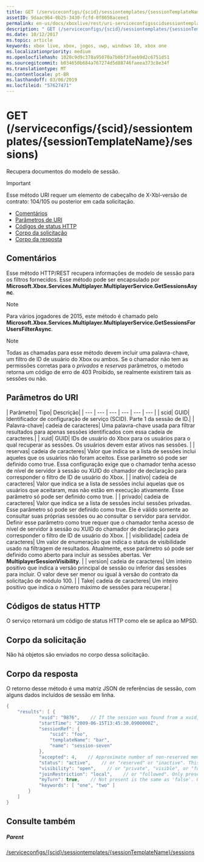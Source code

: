 ```yaml
---
title: GET (/serviceconfigs/{scid}/sessiontemplates/{sessionTemplateName}/sessions)
assetID: 9daac964-0b25-3430-fcfd-0f8658aceee1
permalink: en-us/docs/xboxlive/rest/uri-serviceconfigsscidsessiontemplatessessiontemplatenamesessionsget.html
description: " GET (/serviceconfigs/{scid}/sessiontemplates/{sessionTemplateName}/sessions)"
ms.date: 10/12/2017
ms.topic: article
keywords: xbox live, xbox, jogos, uwp, windows 10, xbox one
ms.localizationpriority: medium
ms.openlocfilehash: 1020c9d9c378a95070a7b0bf3faeb9d2c6751d51
ms.sourcegitcommit: b034650b684a767274d5d88746faeea373c8e34f
ms.translationtype: MT
ms.contentlocale: pt-BR
ms.lasthandoff: 03/06/2019
ms.locfileid: "57627471"
---
```

# <a name="get-serviceconfigsscidsessiontemplatessessiontemplatenamesessions"></a>GET (/serviceconfigs/{scid}/sessiontemplates/{sessionTemplateName}/sessions)
Recupera documentos do modelo de sessão.

> [!IMPORTANT]
> Esse método URI requer um elemento de cabeçalho de X-Xbl-versão de contrato: 104/105 ou posterior em cada solicitação.

  * [Comentários](#ID4ET)
  * [Parâmetros de URI](#ID4EKB)
  * [Códigos de status HTTP](#ID4EXB)
  * [Corpo da solicitação](#ID4EAC)
  * [Corpo da resposta](#ID4EKC)

<a id="ID4ET"></a>


## <a name="remarks"></a>Comentários

Esse método HTTP/REST recupera informações de modelo de sessão para os filtros fornecidos. Esse método pode ser encapsulado por **Microsoft.Xbox.Services.Multiplayer.MultiplayerService.GetSessionsAsync**.


> [!NOTE] 
> Para vários jogadores de 2015, este método é chamado pelo <b>Microsoft.Xbox.Services.Multiplayer.MultiplayerService.GetSessionsForUsersFilterAsync</b>.  



> [!NOTE] 
> Todas as chamadas para esse método devem incluir uma palavra-chave, um filtro de ID de usuário do Xbox ou ambos. Se o chamador não tem as permissões corretas para o <i>privados</i> e <i>reservas</i> parâmetros, o método retorna um código de erro de 403 Proibido, se realmente existirem tais as sessões ou não.  


<a id="ID4EKB"></a>


## <a name="uri-parameters"></a>Parâmetros do URI

| Parâmetro| Tipo| Descrição|
| --- | --- | --- | --- | --- | --- |
| scid| GUID| Identificador de configuração de serviço (SCID). Parte 1 da sessão de ID.|
| Palavra-chave| cadeia de caracteres| Uma palavra-chave usada para filtrar resultados para apenas sessões identificados com essa cadeia de caracteres.|
| xuid| GUID| IDs de usuário do Xbox para os usuários para o qual recuperar as sessões. Os usuários devem estar ativos nas sessões. |
| reservas| cadeia de caracteres| Valor que indica se a lista de sessões inclui aqueles que os usuários não foram aceitos. Esse parâmetro só pode ser definido como true. Essa configuração exige que o chamador tenha acesso de nível de servidor à sessão ou XUID do chamador de declaração para corresponder o filtro de ID de usuário do Xbox. |
| inativo| cadeia de caracteres| Valor que indica se a lista de sessões inclui aquelas que os usuários que aceitaram, mas não estão em execução ativamente. Esse parâmetro só pode ser definido como true. |
| privado| cadeia de caracteres| Valor que indica se a lista de sessões inclui sessões privadas. Esse parâmetro só pode ser definido como true. Ele é válido somente ao consultar suas próprias sessões ou ao consultar o servidor para servidor. Definir esse parâmetro como true requer que o chamador tenha acesso de nível de servidor à sessão ou XUID do chamador de declaração para corresponder o filtro de ID de usuário do Xbox. |
| visibilidade| cadeia de caracteres| Um valor de enumeração que indica o status de visibilidade usado na filtragem de resultados. Atualmente, esse parâmetro só pode ser definido como aberto para incluir as sessões abertas. Ver <b>MultiplayerSessionVisibility</b>. |
| version| cadeia de caracteres| Um inteiro positivo que indica a versão principal de sessão ou inferior das sessões para incluir. O valor deve ser menor ou igual à versão do contrato da solicitação de módulo 100. |
| Take| cadeia de caracteres| Um inteiro positivo que indica o número máximo de sessões para recuperar.|

<a id="ID4EXB"></a>


## <a name="http-status-codes"></a>Códigos de status HTTP
O serviço retornará um código de status HTTP como ele se aplica ao MPSD.  
<a id="ID4EAC"></a>


## <a name="request-body"></a>Corpo da solicitação

Não há objetos são enviados no corpo dessa solicitação.

<a id="ID4EKC"></a>


## <a name="response-body"></a>Corpo da resposta

O retorno desse método é uma matriz JSON de referências de sessão, com alguns dados incluídos de sessão em linha.


```cpp
{
    "results": [ {
            "xuid": "9876",    // If the session was found from a xuid, that xuid.
            "startTime": "2009-06-15T13:45:30.0900000Z",
            "sessionRef": {
                "scid": "foo",
                "templateName": "bar",
                "name": "session-seven"
            },
            "accepted": 4,    // Approximate number of non-reserved members.
            "status": "active",    // or "reserved" or "inactive". This is the state of the user in the session, not the session itself. Only present if the session was found using a xuid.
            "visibility": "open",    // or "private", "visible", or "full"
            "joinRestriction": "local",    // or "followed". Only present if 'visibility' is "open" or "full" and the session has a join restriction.
            "myTurn": true,    // Not present is the same as 'false'. Only present if the session was found using a xuid.
            "keywords": [ "one", "two" ]
        }
    ]
}

```


<a id="ID4EUC"></a>


## <a name="see-also"></a>Consulte também

<a id="ID4EWC"></a>


##### <a name="parent"></a>Parent

[/serviceconfigs/{scid}/sessiontemplates/{sessionTemplateName}/sessions](uri-serviceconfigsscidsessiontemplatessessiontemplatenamesessions.md)

